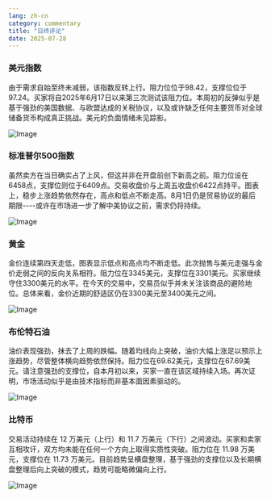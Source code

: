```yaml
---
lang: zh-cn
category: commentary
title: "日终评论"
date: 2025-07-28
---
```


### 美元指数

由于需求自始至终未减弱，该指数反转上行。阻力位位于98.42，支撑位位于97.24。买家将自2025年6月17日以来第三次测试该阻力位。本周初的反弹似乎是基于强劲的美国数据、与欧盟达成的关税协议，以及或许缺乏任何主要货币对全球储备货币构成真正挑战。美元的负面情绪未见踪影。

![Image](https://markleighedu.github.io/img/Jul-2025/28-Jul-2025/usdindex.jpg)

### 标准普尔500指数

虽然卖方在当日确实占了上风，但这并非在开盘前创下新高之前。阻力位设在6458点，支撑位则位于6409点。交易收盘价与上周五收盘价6422点持平。图表上，稳步上涨趋势依然存在，高点和低点不断走高。8月1日仍是贸易协议的最后期限----或许在市场进一步了解中美协议之前，需求仍将持续。

![Image](https://markleighedu.github.io/img/Jul-2025/28-Jul-2025/sp500.jpg)

### 黄金

金价连续第四天走低，图表显示低点和高点均不断走低。此次抛售与美元走强与金价走弱之间的反向关系相符。阻力位在3345美元，支撑位在3301美元。买家继续守住3300美元的水平。在今天的交易中，交易员似乎并未关注该商品的避险地位。总体来看，金价近期的舒适区仍在3300美元至3400美元之间。

![Image](https://markleighedu.github.io/img/Jul-2025/28-Jul-2025/gold.jpg)

### 布伦特石油

油价表现强劲，抹去了上周的跌幅。随着均线向上突破，油价大幅上涨足以预示上涨趋势，尽管整体横向趋势依然保持。阻力位在69.62美元，支撑位在67.69美元。请注意强劲的支撑位，自本月初以来，买家一直在该区域持续入场。再次证明，市场活动似乎是由技术指标而非基本面因素驱动的。

![Image](https://markleighedu.github.io/img/Jul-2025/28-Jul-2025/brentoil.jpg)

### 比特币

交易活动持续在 12 万美元（上行）和 11.7 万美元（下行）之间波动。买家和卖家互相攻讦，双方均未能在任何一个方向上取得实质性突破。阻力位在 11.98 万美元，支撑位在 11.73 万美元。目前趋势呈横盘整理，基于强劲的支撑位以及长期横盘整理后向上突破的模式，趋势可能略微偏向上行。

![Image](https://markleighedu.github.io/img/Jul-2025/28-Jul-2025/bitcoin.jpg)

